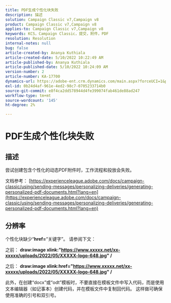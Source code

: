 ```yaml
---
title: PDF生成个性化块失败
description: 描述
solution: Campaign Classic v7,Campaign v8
product: Campaign Classic v7,Campaign v8
applies-to: Campaign Classic v7,Campaign v8
keywords: KCS，Campaign Classic，提交，附件，PDF
resolution: Resolution
internal-notes: null
bug: false
article-created-by: Ananya Kuthiala
article-created-date: 5/10/2022 10:22:49 AM
article-published-by: Ananya Kuthiala
article-published-date: 5/10/2022 10:24:09 AM
version-number: 2
article-number: KA-17700
dynamics-url: https://adobe-ent.crm.dynamics.com/main.aspx?forceUCI=1&pagetype=entityrecord&etn=knowledgearticle&id=093ce123-4bd0-ec11-a7b5-0022480a8e40
exl-id: 0b24d4af-961e-4ed2-98c7-0705233714b0
source-git-commit: e8f4ca2dd578944d4fe399074fab461de88ad247
workflow-type: tm+mt
source-wordcount: '145'
ht-degree: 2%

---
```


# PDF生成个性化块失败

## 描述


尝试创建包含个性化的动态PDF附件时，工作流程和投放会失败。

文档参考： [https://experienceleague.adobe.com/docs/campaign-classic/using/sending-messages/personalizing-deliveries/generating-personalized-pdf-documents.html?lang=en](https://experienceleague.adobe.com/docs/campaign-classic/using/sending-messages/personalizing-deliveries/generating-personalized-pdf-documents.html?lang=en)


## 分辨率


个性化块缺少“<b>href=</b>“关键字”。 请参阅下文：

之前：
<b>draw:image xlink:&quot;https://www.xxxxx.net/xx-xxxxx/uploads/2022/05/XXXXX-logo-648.jpg&quot; /</b>

之后：
<b>draw:image xlink:href=&quot;https://www.xxxxx.net/xx-xxxxx/uploads/2022/05/XXXXX-logo-648.jpg&quot; /</b>

此外，在创建“docx”或“odt”模板时，不要直接在模板文件中写入代码，而是使用文本编辑器（如记事本）创建代码，并在模板文件中复制回代码。 这样做可确保使用准确的引号和双引号。
